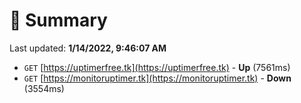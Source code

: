 # 📖 Summary
Last updated: **1/14/2022, 9:46:07 AM**

- `GET` [https://uptimerfree.tk](https://uptimerfree.tk) - **Up** (7561ms)
- `GET` [https://monitoruptimer.tk](https://monitoruptimer.tk) - **Down** (3554ms)
